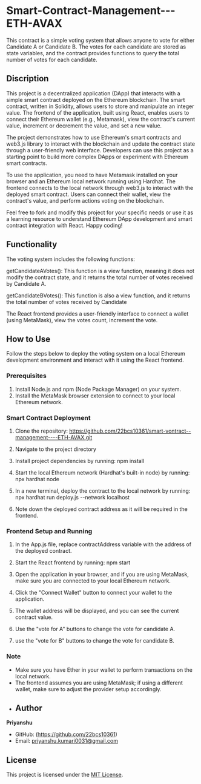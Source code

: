 # Smart-Contract-Management---ETH-AVAX
This contract is a simple voting system that allows anyone to vote for either Candidate A or Candidate B. The votes for each candidate are stored as state variables, and the contract provides functions to query the total number of votes for each candidate.

## Discription
This project is a decentralized application (DApp) that interacts with a simple smart contract deployed on the Ethereum blockchain. The smart contract, written in Solidity, allows users to store and manipulate an integer value. The frontend of the application, built using React, enables users to connect their Ethereum wallet (e.g., Metamask), view the contract's current value, increment or decrement the value, and set a new value.

The project demonstrates how to use Ethereum's smart contracts and web3.js library to interact with the blockchain and update the contract state through a user-friendly web interface. Developers can use this project as a starting point to build more complex DApps or experiment with Ethereum smart contracts.

To use the application, you need to have Metamask installed on your browser and an Ethereum local network running using Hardhat. The frontend connects to the local network through web3.js to interact with the deployed smart contract. Users can connect their wallet, view the contract's value, and perform actions voting on the blockchain.

Feel free to fork and modify this project for your specific needs or use it as a learning resource to understand Ethereum DApp development and smart contract integration with React. Happy coding!
## Functionality

The voting system includes the following functions:

getCandidateAVotes(): This function is a view function, meaning it does not modify the contract state, and it returns the total number of votes received by Candidate A.

getCandidateBVotes(): This function is also a view function, and it returns the total number of votes received by Candidate 

The React frontend provides a user-friendly interface to connect a wallet (using MetaMask), view the votes count, increment the vote.

## How to Use

Follow the steps below to deploy the voting system  on a local Ethereum development environment and interact with it using the React frontend.

### Prerequisites

1. Install Node.js and npm (Node Package Manager) on your system.
2. Install the MetaMask browser extension to connect to your local Ethereum network.

### Smart Contract Deployment

1. Clone the repository: https://github.com/22bcs10361/smart-vontract--management----ETH-AVAX.git
2.  Navigate to the project directory
3. Install project dependencies by running: npm install

4. Start the local Ethereum network (Hardhat's built-in node) by running: npx hardhat node

5. In a new terminal, deploy the contract to the local network by running: npx hardhat run deploy.js --network localhost

6. Note down the deployed contract address as it will be required in the frontend.

### Frontend Setup and Running

1. In the App.js file, replace contractAddress variable with the address of the deployed contract.

2. Start the React frontend by running: npm start

3. Open the application in your browser, and if you are using MetaMask, make sure you are connected to your local Ethereum network.

4. Click the "Connect Wallet" button to connect your wallet to the application.

5. The wallet address will be displayed, and you can see the current contract value.

6. Use the "vote for A" buttons to change the vote for candidate A.

7. use the "vote for B" buttons to change the vote for candidate B.

### Note

- Make sure you have Ether in your wallet to perform transactions on the local network.
- The frontend assumes you are using MetaMask; if using a different wallet, make sure to adjust the provider setup accordingly.
- ## Author

**Priyanshu**

- GitHub: (https://github.com/22bcs10361)
- Email: priyanshu.kumari0031@gmail.com

## License
This project is licensed under the [MIT License](https://github.com/22bcs10361/smart-vontract--management----ETH-AVAX/blob/a5363d91443c3f1d81f684c6e428376eede219ff/LICENSE).
